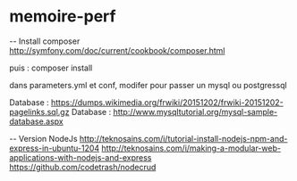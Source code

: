 # memoire-perf

-- Install composer 
http://symfony.com/doc/current/cookbook/composer.html

puis :
composer install

dans parameters.yml et conf, modifer pour passer un mysql ou postgressql

Database : https://dumps.wikimedia.org/frwiki/20151202/frwiki-20151202-pagelinks.sql.gz
Database : http://www.mysqltutorial.org/mysql-sample-database.aspx


-- Version NodeJs
http://teknosains.com/i/tutorial-install-nodejs-npm-and-express-in-ubuntu-1204
http://teknosains.com/i/making-a-modular-web-applications-with-nodejs-and-express
https://github.com/codetrash/nodecrud